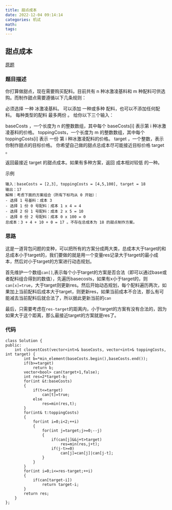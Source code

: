 ```yaml
---
title: 甜点成本
date: 2022-12-04 09:14:14
categories: 机试
math:
tags:
---
```


## 甜点成本
[原题](https://leetcode.cn/problems/closest-dessert-cost/description/)

### 题目描述
你打算做甜点，现在需要购买配料。目前共有 n 种冰激凌基料和 m 种配料可供选购。而制作甜点需要遵循以下几条规则：

必须选择 一种 冰激凌基料。
可以添加 一种或多种 配料，也可以不添加任何配料。
每种类型的配料 最多两份 。
给你以下三个输入：

baseCosts ，一个长度为 n 的整数数组，其中每个 baseCosts[i] 表示第 i 种冰激凌基料的价格。
toppingCosts，一个长度为 m 的整数数组，其中每个 toppingCosts[i] 表示 一份 第 i 种冰激凌配料的价格。
target ，一个整数，表示你制作甜点的目标价格。
你希望自己做的甜点总成本尽可能接近目标价格 target 。

返回最接近 target 的甜点成本。如果有多种方案，返回 成本相对较低 的一种。

示例
```
输入：baseCosts = [2,3], toppingCosts = [4,5,100], target = 18
输出：17
解释：考虑下面的方案组合（所有下标均从 0 开始）：
- 选择 1 号基料：成本 3
- 选择 1 份 0 号配料：成本 1 x 4 = 4
- 选择 2 份 1 号配料：成本 2 x 5 = 10
- 选择 0 份 2 号配料：成本 0 x 100 = 0
总成本：3 + 4 + 10 + 0 = 17 。不存在总成本为 18 的甜点制作方案。
```
### 思路
这是一道背包问题的变种，可以把所有的方案分成两大类，总成本大于target的和总成本小于target的，我们要做的就是用一个变量res记录大于target的最小成本，然后对小于target的方案进行动态规划。

首先维护一个数组`can[]`,表示每个小于target的方案是否合法（即可以通过base或者配料组合得到的数值），先遍历basecosts，如果有x小于target的，则`can[x]=true`，大于target则更新res。然后开始动态规划，每个配料遍历两次，如果加上当前配料后成本大于target，则更新res，如果当前成本不合法，那么有可能减去当前配料后就合法了，所以据此更新当前的`can`

最后，只需要考虑在`res-target`的距离内，小于target的方案有没有合法的，因为如果大于这个距离，那么最接近target的方案就是res了。
### 代码

```
class Solution {
public:
    int closestCost(vector<int>& baseCosts, vector<int>& toppingCosts, int target) {
        int b=*min_element(baseCosts.begin(),baseCosts.end());
        if(b>=target)
            return b;
        vector<bool> can(target+1,false);
        int res=2*target-b;
        for(int &t:baseCosts)
        {
            if(t<=target)
                can[t]=true;
            else
                res=min(res,t);
        }
        for(int& t:toppingCosts)
        {
            for(int i=0;i<2;++i)
            {
                for(int j=target;j>=0;--j)
                {
                    if(can[j]&&j+t>target)
                        res=min(res,j+t);
                    if(j-t>=0)
                        can[j]=can[j]|can[j-t];
                }
            }
        }
        for(int i=0;i<=res-target;++i)
        {
            if(can[target-i])
                return target-i;
        }
        return res;
    }
};
```
